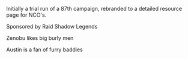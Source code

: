 Initially a trial run of a 87th campaign, rebranded to a detailed resource page for NCO's.

Sponsored by Raid Shadow Legends

Zenobu likes big burly men

Austin is a fan of furry baddies